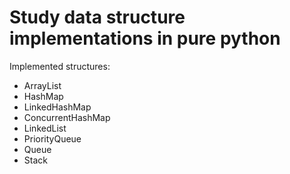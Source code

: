 # Study data structure implementations in pure python

Implemented structures:
- ArrayList
- HashMap
- LinkedHashMap
- ConcurrentHashMap
- LinkedList
- PriorityQueue
- Queue
- Stack